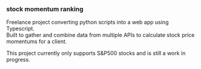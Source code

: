 ### stock momentum ranking
Freelance project converting python scripts into a web app using Typescript.  
Built to gather and combine data from multiple APIs to calculate stock price momentums for a client.  
  
This project currently only supports S&P500 stocks and is still a work in progress.

